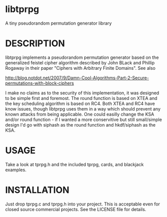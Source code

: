 libtprpg
========

A tiny pseudorandom permutation generator library

DESCRIPTION
===========

libtprpg implements a pseudorandom permutation generator based on the
generalized feistel cipher algorithm described by John BLack and Phillip
Rogaway in their paper "Ciphers with Arbitrary Finite Domains". See also

http://blog.notdot.net/2007/9/Damn-Cool-Algorithms-Part-2-Secure-permutations-with-block-ciphers

I make no claims as to the security of this implementation, it was designed to
be simple first and foremost. The round function is based on XTEA and the key
scheduling algorithm is based on RC4. Both XTEA and RC4 have know issues,
though libtprpg uses them in a way which should prevent any known attacks from
being applicable. One could easilly change the KSA and/or round function -
if I wanted a more conservitive but still small/simple design I'd go with
siphash as the round function and hkdf/siphash as the KSA.

USAGE
=====

Take a look at tprpg.h and the included tprpg, cards, and blackjack examples.

INSTALLATION
============

Just drop tprpg.c and tprpg.h into your project. This is acceptable even for
closed source commercial projects. See the LICENSE file for details.
